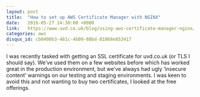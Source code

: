 ```yaml
---
layout: post
title:  "How to set up AWS Certificate Manager with NGINX"
date:   2016-05-27 14:30:00 +0000
link:   https://www.uvd.co.uk/blog/using-aws-certificate-manager-nginx/
categories: aws
disqus_id: cb0400b3-481c-4b09-88bd-81868e853417
---
```


I was recently tasked with getting an SSL certificate for uvd.co.uk (or TLS I should say). We’ve used them on a few websites before which has worked great in the production environment, but we’ve always had ugly ‘insecure content’ warnings on our testing and staging environments. I was keen to avoid this and not wanting to buy two certificates, I looked at the free offerings.
